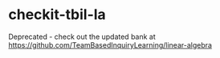 # checkit-tbil-la

Deprecated - check out the updated bank at <https://github.com/TeamBasedInquiryLearning/linear-algebra>
